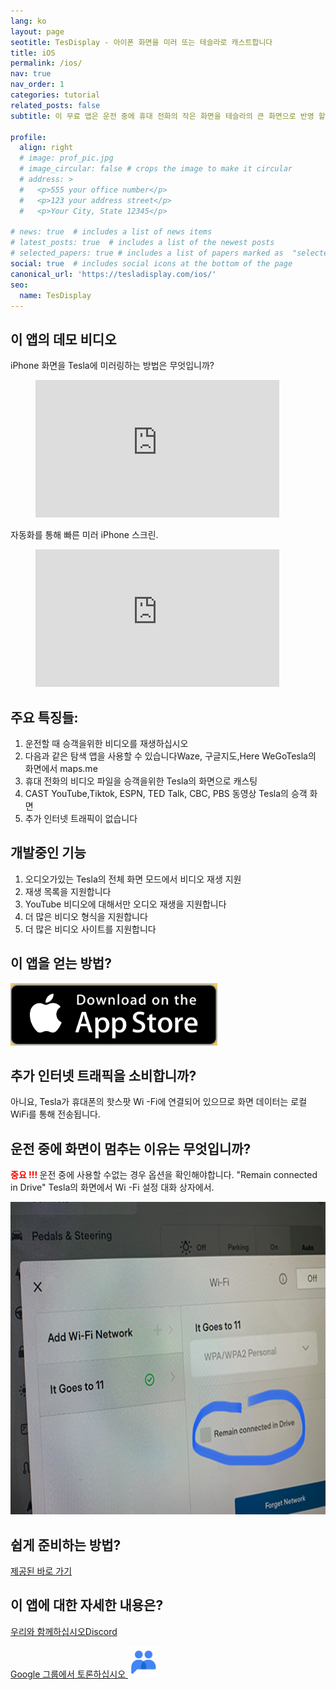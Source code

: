 ```yaml
---
lang: ko
layout: page
seotitle: TesDisplay - 아이폰 화면을 미러 또는 테슬라로 캐스트합니다
title: iOS
permalink: /ios/
nav: true
nav_order: 1
categories: tutorial
related_posts: false
subtitle: 이 무료 앱은 운전 중에 휴대 전화의 작은 화면을 테슬라의 큰 화면으로 반영 할 수 있습니다.

profile:
  align: right
  # image: prof_pic.jpg
  # image_circular: false # crops the image to make it circular
  # address: >
  #   <p>555 your office number</p>
  #   <p>123 your address street</p>
  #   <p>Your City, State 12345</p>

# news: true  # includes a list of news items
# latest_posts: true  # includes a list of the newest posts
# selected_papers: true # includes a list of papers marked as  "selected={true}" 
social: true  # includes social icons at the bottom of the page
canonical_url: 'https://tesladisplay.com/ios/'
seo:
  name: TesDisplay
---
```

## 이 앱의 데모 비디오
iPhone 화면을 Tesla에 미러링하는 방법은 무엇입니까?
<!-- blank line -->
<figure class= "video-container" >
  <iframe width= "390"  height= "220"  src= "https://www.youtube.com/embed/7gpRzQRM3uk"  frameborder= "0"  allowfullscreen= "true" > </iframe>
</figure>
<!-- blank line -->

자동화를 통해 빠른 미러 iPhone 스크린.
<!-- blank line -->
<figure class= "video-container" >
  <iframe width= "390"  height= "220"  src= "https://www.youtube.com/embed/RuW6pdcY930"  frameborder= "0"  allowfullscreen= "true" > </iframe>
</figure>
<!-- blank line -->

## 주요 특징들:
1. 운전할 때 승객을위한 비디오를 재생하십시오
2. 다음과 같은 탐색 앱을 사용할 수 있습니다Waze, 구글지도,Here WeGoTesla의 화면에서 maps.me
3. 휴대 전화의 비디오 파일을 승객을위한 Tesla의 화면으로 캐스팅
4. CAST YouTube,Tiktok, ESPN, TED Talk, CBC, PBS 동영상 Tesla의 승객 화면
5. 추가 인터넷 트래픽이 없습니다

## 개발중인 기능
1. 오디오가있는 Tesla의 전체 화면 모드에서 비디오 재생 지원
2. 재생 목록을 지원합니다
3. YouTube 비디오에 대해서만 오디오 재생을 지원합니다
4. 더 많은 비디오 형식을 지원합니다
5. 더 많은 비디오 사이트를 지원합니다

## 이 앱을 얻는 방법?
<A ID = "appstore"  href = "https://apps.apple.com/app/TesDisplay/id6469987744" >
<img src= "/assets/img/app-store-badge.png"  height= "100px" >
</a>

## 추가 인터넷 트래픽을 소비합니까?
아니요, Tesla가 휴대폰의 핫스팟 Wi -Fi에 연결되어 있으므로 화면 데이터는 로컬 WiFi를 통해 전송됩니다.

## 운전 중에 화면이 멈추는 이유는 무엇입니까?
<p><span style= "color: red" > <b> 중요 !!! </b></span>운전 중에 사용할 수없는 경우 옵션을 확인해야합니다. "Remain connected in Drive"  Tesla의 화면에서 Wi -Fi 설정 대화 상자에서. </p>
<img src= "/assets/img/wifi-connected.jpg"  height= "500px" ></a>

## 쉽게 준비하는 방법?
<p> <a href =를 통해 자동으로 미러를 준비 할 수 있습니다. "/tesconnect_shortcut" > 제공된 바로 가기 </a> </p>

## 이 앱에 대한 자세한 내용은?
<p> <a href = "https://discord.gg/Tvbs9uWcN9"  대상 = "_blank" > 우리와 함께하십시오Discord</a> </p>
<p> <a href = "https://groups.google.com/g/tesla-display"  대상 = "_blank" > Google 그룹에서 토론하십시오
<img src= "/group.png"  height=50px></a></p>

